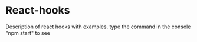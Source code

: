 # React-hooks
Description of react hooks with examples.
type the command in the console "npm start" to see 
